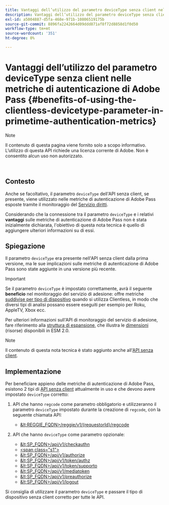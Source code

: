 ```yaml
---
title: Vantaggi dell’utilizzo del parametro deviceType senza client nelle metriche di autenticazione di Adobe Pass
description: Vantaggi dell’utilizzo del parametro deviceType senza client nelle metriche di autenticazione di Adobe Pass
exl-id: a5004887-d5fa-468e-971b-10806519175b
source-git-commit: 8896fa2242664d09ddd871af8f72d8858d1f0d50
workflow-type: tm+mt
source-wordcount: '351'
ht-degree: 0%

---
```


# Vantaggi dell’utilizzo del parametro deviceType senza client nelle metriche di autenticazione di Adobe Pass {#benefits-of-using-the-clientless-devicetype-parameter-in-primetime-authentication-metrics}

>[!NOTE]
>
>Il contenuto di questa pagina viene fornito solo a scopo informativo. L’utilizzo di questa API richiede una licenza corrente di Adobe. Non è consentito alcun uso non autorizzato.

</br>

## Contesto

Anche se facoltativo, il parametro `deviceType` dell&#39;API senza client, se presente, viene utilizzato nelle metriche di autenticazione di Adobe Pass esposte tramite il monitoraggio del [Servizio diritti](/help/authentication/entitlement-service-monitoring-overview.md).

Considerando che la connessione tra il parametro `deviceType` e i relativi **vantaggi** sulle metriche di autenticazione di Adobe Pass non è stata inizialmente dichiarata, l&#39;obiettivo di questa nota tecnica è quello di aggiungere ulteriori informazioni su di essi.

## Spiegazione

Il parametro `deviceType` era presente nell&#39;API senza client dalla prima versione, ma le sue implicazioni sulle metriche di autenticazione di Adobe Pass sono state aggiunte in una versione più recente.



>[!IMPORTANT]
>
>Se il parametro `deviceType` è impostato correttamente, avrà il seguente **beneficio** nel monitoraggio del servizio di adesione: offre metriche [suddivise per tipo di dispositivo](/help/authentication/entitlement-service-monitoring-overview.md#clientless_device_type) quando si utilizza Clientless, in modo che diversi tipi di analisi possano essere eseguiti per esempio per Roku, AppleTV, Xbox ecc.


Per ulteriori informazioni sull&#39;API di monitoraggio del servizio di adesione, fare riferimento alla [struttura di espansione,](/help/authentication/entitlement-service-monitoring-api.md#drill-down_tree) che illustra le [dimensioni](/help/authentication/entitlement-service-monitoring-overview.md#esm_dimensions) (risorse) disponibili in ESM 2.0.

>[!NOTE]
>
>Il contenuto di questa nota tecnica è stato aggiunto anche all&#39;[API senza client](#clientless_device_type).




## Implementazione

Per beneficiare appieno delle metriche di autenticazione di Adobe Pass, esistono 2 tipi di [API senza client](#web_srvs_summary) attualmente in uso e che devono avere impostato `deviceType` corretto:

1. API che hanno `regcode` come parametro obbligatorio e utilizzeranno il parametro `deviceType` impostato durante la creazione di `regcode`, con la seguente chiamata API:
   - [\&lt;REGGIE\_FQDN\>/reggie/v1/{requestorId}/regcode](#reg_serv)

1. API che hanno `deviceType` come parametro opzionale:
   - [\&lt;SP\_FQDN\>/api/v1/checkauthn](#check_authn_token)
   - [&lt;span class=&quot;s1&quot;>](#retrieve_authn_token)
   - [\&lt;SP\_FQDN\>/api/v1/authorize](#init_authz)
   - [\&lt;SP\_FQDN\>/api/v1/token/authz](#retrieve_authz_token)
   - [\&lt;SP\_FQDN\>/api/v1/token/supporto](#short_media)
   - [\&lt;SP\_FQDN\>/api/v1/mediatoken](#short_media)
   - [\&lt;SP\_FQDN\>/api/v1/preauthorize](#PreAuthZ_Resources)
   - [\&lt;SP\_FQDN\>/api/v1/logout](#init_logout)

Si consiglia di utilizzare il parametro `deviceType` e passare il tipo di dispositivo senza client corretto per tutte le API.
